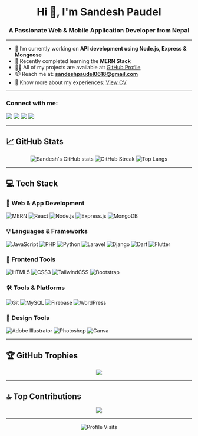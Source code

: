 <h1 align="center">Hi 👋, I'm Sandesh Paudel</h1>
<h3 align="center">A Passionate Web & Mobile Application Developer from Nepal</h3>

---

- 🔭 I’m currently working on **API development using Node.js, Express & Mongoose**
- 🌱 Recently completed learning the **MERN Stack**
- 👨‍💻 All of my projects are available at: [GitHub Profile](https://github.com/sandesh123paudel)
- 📫 Reach me at: **sandeshpaudel0618@gmail.com**
- 📄 Know more about my experiences: [View CV](https://www.sandeshpaudel.info.np/SandeshPaudel_CV.pdf)

---

<h3 align="left">Connect with me:</h3>
<p align="left">
  <a href="https://linkedin.com/in/sandeshpaudel" target="_blank"><img src="https://img.shields.io/badge/LinkedIn-blue?logo=linkedin&logoColor=white&style=for-the-badge" /></a>
  <a href="https://fb.com/sandeshpaudel0618" target="_blank"><img src="https://img.shields.io/badge/Facebook-1877F2?logo=facebook&logoColor=white&style=for-the-badge" /></a>
  <a href="https://instagram.com/_sandesh_paudel" target="_blank"><img src="https://img.shields.io/badge/Instagram-E4405F?logo=instagram&logoColor=white&style=for-the-badge" /></a>
  <a href="https://discord.gg/conquestor0618" target="_blank"><img src="https://img.shields.io/badge/Discord-5865F2?logo=discord&logoColor=white&style=for-the-badge" /></a>
</p>

---

## 📈 GitHub Stats
<p align="center">
  <img src="https://github-readme-stats.vercel.app/api?username=sandesh123paudel&show_icons=true&theme=radical" alt="Sandesh's GitHub stats" />
  <img src="https://github-readme-streak-stats.herokuapp.com/?user=sandesh123paudel&theme=radical" alt="GitHub Streak" />
  <img src="https://github-readme-stats.vercel.app/api/top-langs/?username=sandesh123paudel&layout=compact&theme=radical" alt="Top Langs" />
</p>

---

## 💻 Tech Stack

### 🚀 Web & App Development
![MERN](https://img.shields.io/badge/-MERN%20Stack-000?style=for-the-badge&logo=mongodb&logoColor=white)
![React](https://img.shields.io/badge/-React-61DAFB?style=for-the-badge&logo=react&logoColor=black)
![Node.js](https://img.shields.io/badge/-Node.js-339933?style=for-the-badge&logo=node.js&logoColor=white)
![Express.js](https://img.shields.io/badge/-Express.js-404D59?style=for-the-badge&logo=express&logoColor=white)
![MongoDB](https://img.shields.io/badge/-MongoDB-47A248?style=for-the-badge&logo=mongodb&logoColor=white)

### 💡 Languages & Frameworks
![JavaScript](https://img.shields.io/badge/-JavaScript-F7DF1E?style=for-the-badge&logo=javascript&logoColor=black)
![PHP](https://img.shields.io/badge/-PHP-777BB4?style=for-the-badge&logo=php&logoColor=white)
![Python](https://img.shields.io/badge/-Python-3776AB?style=for-the-badge&logo=python&logoColor=white)
![Laravel](https://img.shields.io/badge/-Laravel-FF2D20?style=for-the-badge&logo=laravel&logoColor=white)
![Django](https://img.shields.io/badge/-Django-092E20?style=for-the-badge&logo=django&logoColor=white)
![Dart](https://img.shields.io/badge/-Dart-0175C2?style=for-the-badge&logo=dart&logoColor=white)
![Flutter](https://img.shields.io/badge/-Flutter-02569B?style=for-the-badge&logo=flutter&logoColor=white)

### 🧩 Frontend Tools
![HTML5](https://img.shields.io/badge/-HTML5-E34F26?style=for-the-badge&logo=html5&logoColor=white)
![CSS3](https://img.shields.io/badge/-CSS3-1572B6?style=for-the-badge&logo=css3&logoColor=white)
![TailwindCSS](https://img.shields.io/badge/-TailwindCSS-38B2AC?style=for-the-badge&logo=tailwind-css&logoColor=white)
![Bootstrap](https://img.shields.io/badge/-Bootstrap-7952B3?style=for-the-badge&logo=bootstrap&logoColor=white)

### 🛠 Tools & Platforms
![Git](https://img.shields.io/badge/-Git-F05032?style=for-the-badge&logo=git&logoColor=white)
![MySQL](https://img.shields.io/badge/-MySQL-4479A1?style=for-the-badge&logo=mysql&logoColor=white)
![Firebase](https://img.shields.io/badge/-Firebase-FFCA28?style=for-the-badge&logo=firebase&logoColor=white)
![WordPress](https://img.shields.io/badge/-WordPress-21759B?style=for-the-badge&logo=wordpress&logoColor=white)

### 🎨 Design Tools
![Adobe Illustrator](https://img.shields.io/badge/-Illustrator-FF9A00?style=for-the-badge&logo=adobeillustrator&logoColor=white)
![Photoshop](https://img.shields.io/badge/-Photoshop-31A8FF?style=for-the-badge&logo=adobephotoshop&logoColor=white)
![Canva](https://img.shields.io/badge/-Canva-00C4CC?style=for-the-badge&logo=canva&logoColor=white)

---


## 🏆 GitHub Trophies
<p align="center">
  <img src="https://github-profile-trophy.vercel.app/?username=sandesh123paudel&theme=flat&no-frame=true&margin-w=5" />
</p>

---

## 🔝 Top Contributions
<p align="center">
  <img src="https://github-contributor-stats.vercel.app/api?username=sandesh123paudel&limit=5&theme=radical" />
</p>

---

<p align="center">
  <img src="https://visitcount.itsvg.in/api?id=sandesh123paudel&icon=0&color=1" alt="Profile Visits" />
</p>
